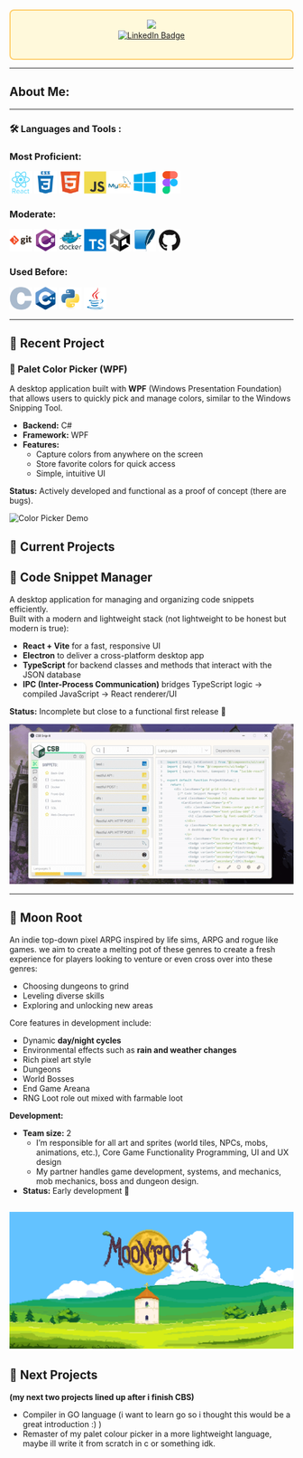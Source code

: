 <div id="header" align="center" style="
  background-color: #fff9db;
  border: 2px solid #ffcc66;
  padding: 16px;
  border-radius: 8px;
  margin: 10px 0;
">
  <img src="https://media.giphy.com/media/M9gbBd9nbDrOTu1Mqx/giphy.gif" width="100"/>
  
  <div id="badges">
  <a href="your-linkedin-URL">
    <img src="https://img.shields.io/badge/LinkedIn-blue?style=for-the-badge&logo=linkedin&logoColor=white" alt="LinkedIn Badge"/>
  </a>
    <br/>
  <img src="https://komarev.com/ghpvc/?username=LASR-0&style=flat-square&color=blue" alt=""/>
</div>
</div>

---

## About Me:


---

### :hammer_and_wrench: Languages and Tools :

<div>
  <h3> Most Proficient: </h3>
  <img src="https://github.com/devicons/devicon/blob/master/icons/react/react-original-wordmark.svg" title="React" alt="React" width="40" height="40"/>  
  <img src="https://github.com/devicons/devicon/blob/master/icons/css3/css3-plain-wordmark.svg"  title="CSS3" alt="CSS" width="40" height="40"/> 
  <img src="https://github.com/devicons/devicon/blob/master/icons/html5/html5-original.svg" title="HTML5" alt="HTML" width="40" height="40"/> 
  <img src="https://github.com/devicons/devicon/blob/master/icons/javascript/javascript-original.svg" title="JavaScript" alt="JavaScript" width="40" height="40"/> 
  <img src="https://github.com/devicons/devicon/blob/master/icons/mysql/mysql-original-wordmark.svg" title="MySQL"  alt="MySQL" width="40" height="40"/> 
  <img src="https://github.com/devicons/devicon/blob/master/icons/windows8/windows8-original.svg" title="CMD" alt="CMD" width="40" height="40"/>
  <img src="https://github.com/devicons/devicon/blob/master/icons/figma/figma-original.svg" title="Figma" alt="Figma" width="40" height="40"/>
  <br/>
  
  <h3> Moderate: </h3>
  <img src="https://github.com/devicons/devicon/blob/master/icons/git/git-original-wordmark.svg" title="Git" alt="Git" width="40" height="40"/>
  <img src="https://github.com/devicons/devicon/blob/master/icons/csharp/csharp-original.svg" title="C#" alt="C#" width="40" height="40"/>
  <img src="https://github.com/devicons/devicon/blob/master/icons/docker/docker-original-wordmark.svg" title="Docker" alt="Docker" width="40" height="40"/>
  <img src="https://github.com/devicons/devicon/blob/master/icons/typescript/typescript-original.svg" title="TypeScript" alt="TypeScript" width="40" height="40"/>
  <img src="https://github.com/devicons/devicon/blob/master/icons/unity/unity-original.svg" title="Unity" alt="Unity" width="40" height="40"/>
  <img src="https://github.com/devicons/devicon/blob/master/icons/sqlite/sqlite-original.svg" title="SQLite" alt="SQLite" width="40" height="40"/>
  <img src="https://github.com/devicons/devicon/blob/master/icons/github/github-original.svg" title="GitHub" alt="GitHub" width="40" height="40"/>
  <br/>
  
  <h3> Used Before: </h3>
  <img src="https://github.com/devicons/devicon/blob/master/icons/c/c-original.svg" title="C" alt="C" width="40" height="40"/>
  <img src="https://github.com/devicons/devicon/blob/master/icons/cplusplus/cplusplus-original.svg" title="C++" alt="C++" width="40" height="40"/>
  <img src="https://github.com/devicons/devicon/blob/master/icons/python/python-original.svg" title="Python" alt="Python" width="40" height="40"/>
  <img src="https://github.com/devicons/devicon/blob/master/icons/java/java-original.svg" title="Python" alt="Python" width="40" height="40"/>
</div>

---

## 🚀 Recent Project

### 🎨 Palet Color Picker (WPF)

A desktop application built with **WPF** (Windows Presentation Foundation) that allows users to quickly pick and manage colors, similar to the Windows Snipping Tool.  

- **Backend:** C#  
- **Framework:** WPF  
- **Features:**  
  - Capture colors from anywhere on the screen  
  - Store favorite colors for quick access  
  - Simple, intuitive UI  

**Status:** Actively developed and functional as a proof of concept (there are bugs).  

![Color Picker Demo](color-picker-demo.gif)

## 🚀 Current Projects

## 🔧 Code Snippet Manager

A desktop application for managing and organizing code snippets efficiently.  
Built with a modern and lightweight stack (not lightweight to be honest but modern is true):  

- **React + Vite** for a fast, responsive UI  
- **Electron** to deliver a cross-platform desktop app  
- **TypeScript** for backend classes and methods that interact with the JSON database  
- **IPC (Inter-Process Communication)** bridges TypeScript logic → compiled JavaScript → React renderer/UI  

**Status:** Incomplete but close to a functional first release 🚧  

![Code Snippet Manager Demo](CSB_gif.gif)

---

## 🌙 Moon Root

An indie top-down pixel ARPG inspired by life sims, ARPG and rogue like games. we aim to create a melting pot of these genres to create a fresh experience for players looking to venture or even cross over into these genres:  

- Choosing dungeons to grind  
- Leveling diverse skills  
- Exploring and unlocking new areas  

Core features in development include:  
- Dynamic **day/night cycles**  
- Environmental effects such as **rain and weather changes**  
- Rich pixel art style
- Dungeons
- World Bosses
- End Game Areana
- RNG Loot role out mixed with farmable loot

**Development:**  
- **Team size:** 2  
  - I’m responsible for all art and sprites (world tiles, NPCs, mobs, animations, etc.), Core Game Functionality Programming, UI and UX design  
  - My partner handles game development, systems, and mechanics, mob mechanics, boss and dungeon design.  
- **Status:** Early development 🌱


![MoonRoot Banner](moonrootbanner.png)
---

## 🚀 Next Projects 
**(my next two projects lined up after i finish CBS)**
- Compiler in GO language (i want to learn go so i thought  this would be a great introduction :) )
- Remaster of my palet colour picker in a more lightweight language, maybe ill write it from scratch in c or something idk.




